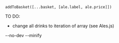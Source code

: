 `addToBasket([...basket, [ale.label, ale.price]])`


TO DO:

- change all drinks to iteration of array (see Ales.js)




 --no-dev --minify
